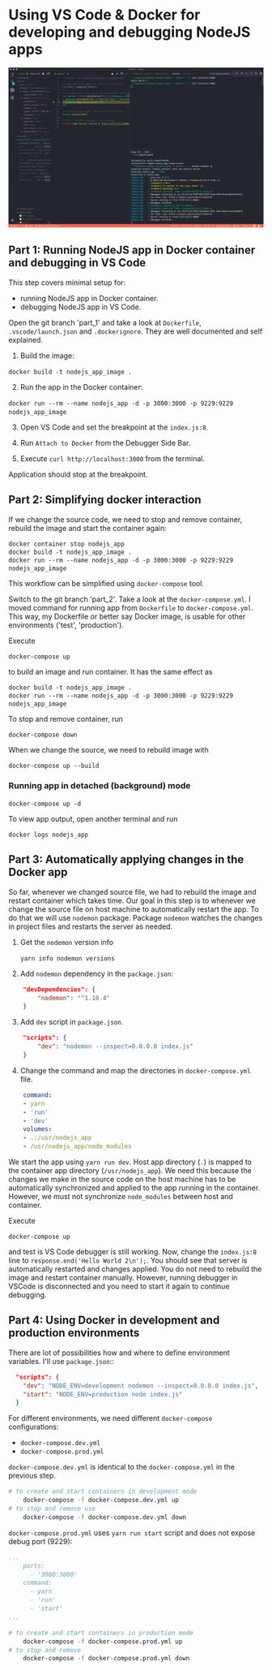 # Using VS Code & Docker for developing and debugging NodeJS apps

![./screenshot.png](./screenshot.png)

## Part 1: Running NodeJS app in Docker container and debugging in VS Code

This step covers minimal setup for:

- running NodeJS app in Docker container.
- debugging NodeJS app in VS Code.

Open the git branch 'part_1' and take a look at `Dockerfile`, `.vscode/launch.json` 
and `.dockerignore`. They are well documented and self explained.

1. Build the image:

`docker build -t nodejs_app_image .`

2. Run the app in the Docker container:

`docker run --rm --name nodejs_app -d -p 3000:3000 -p 9229:9229 nodejs_app_image`

3. Open VS Code and set the breakpoint at the `index.js:8`.

4. Run `Attach to Docker` from the Debugger Side Bar.

4. Execute `curl http://localhost:3000` from the terminal.

Application should stop at the breakpoint.


## Part 2: Simplifying docker interaction

If we change the source code, we need to stop and remove container, rebuild the
image and start the container again:


    docker container stop nodejs_app  
    docker build -t nodejs_app_image .
    docker run --rm --name nodejs_app -d -p 3000:3000 -p 9229:9229 nodejs_app_image 

This workflow can be simplified using `docker-compose` tool. 

Switch to the git branch 'part_2'. Take a look at the `docker-compose.yml`.
I moved command for running app from `Dockerfile` to `docker-compose.yml`. 
This way, my Dockerfile or better say Docker image, is usable for other 
environments ('test', 'production').

Execute 
  
    docker-compose up
    
to build an image and run container. It has the same effect as

    docker build -t nodejs_app_image .
    docker run --rm --name nodejs_app -d -p 3000:3000 -p 9229:9229 nodejs_app_image

To stop and remove container, run 

    docker-compose down

When we change the source, we need to rebuild image with

    docker-compose up --build

### Running app in detached (background) mode

    docker-compose up -d

To view app output, open another terminal and run

    docker logs nodejs_app

## Part 3: Automatically applying changes in the Docker app

So far, whenever we changed source file, we had to rebuild the image and
restart container which takes time. Our goal in this step is to whenever we
change the source file on host machine to automatically restart the app.
To do that we will use `nodemon` package. Package `nodemon` watches the changes in project files and restarts the server as needed. 

1. Get the `nodemon` version info

    `yarn info nodemon versions`

2. Add `nodemon` dependency in the `package.json`:

```json
    "devDependencies": {
        "nodemon": "^1.18.4"
    }
```

3. Add `dev` script in `package.json`.

```json
    "scripts": {
        "dev": "nodemon --inspect=0.0.0.0 index.js"
    }
```

4. Change the command and map the directories in `docker-compose.yml` file.

```yml
    command:
    - yarn
    - 'run'
    - 'dev'
    volumes:
    - .:/usr/nodejs_app
    - /usr/nodejs_app/node_modules
```

We start the app using `yarn run dev`. Host app directory (`.`) is mapped 
to the container app directory (`/usr/nodejs_app`). We need this because the 
changes we make in the source code on the host machine has to be automatically 
synchronized and applied to the app running in the container. However, we must
not synchronize `node_modules` between host and container.

Execute 

    docker-compose up

and test is VS Code debugger is still working. Now, change the `index.js:8` line
to `response.end('Hello World 2\n');`. You should see that server is automatically
restarted and changes applied. You do not need to rebuild the image and restart
container manually. However, running debugger in VSCode is disconnected and you need to 
start it again to continue debugging.

## Part 4: Using Docker in development and production environments

There are lot of possibilities how and where to define environment variables.
I'll use `package.json`::

```json
  "scripts": {
    "dev": "NODE_ENV=development nodemon --inspect=0.0.0.0 index.js",
    "start": "NODE_ENV=production node index.js"
  }
```

For different environments, we need different `docker-compose` configurations:

- `docker-compose.dev.yml`
- `docker-compose.prod.yml`


`docker-compose.dev.yml` is identical to the `docker-compose.yml` in the 
previous step. 


```bash
# to create and start containers in development mode
    docker-compose -f docker-compose.dev.yml up
# to stop and remove use
    docker-compose -f docker-compose.dev.yml down
```

`docker-compose.prod.yml` uses `yarn run start` script and does not expose 
debug port (9229):

```yml
...
    ports:
      - '3000:3000'    
    command:
      - yarn
      - 'run'
      - 'start'
...
```

```bash
# to create and start containers in production mode
    docker-compose -f docker-compose.prod.yml up
# to stop and remove
    docker-compose -f docker-compose.prod.yml down
```
